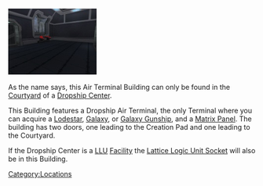 ![](images/DCAirTerminal.jpg "DCAirTerminal.jpg")

As the name says, this Air Terminal Building can only be found in the
[Courtyard](Courtyard.md) of a [Dropship
Center](Dropship_Center.md).

This Building features a Dropship Air Terminal, the only Terminal where
you can acquire a [Lodestar](Lodestar.md),
[Galaxy](vehicles/Galaxy.md), or [Galaxy
Gunship](Galaxy_Gunship.md), and a [Matrix
Panel](Matrix_Panel.md). The building has two doors, one leading
to the Creation Pad and one leading to the Courtyard.

If the Dropship Center is a [LLU](Lattice_Logic_Unit.md)
[Facility](Facilities.md) the [Lattice Logic Unit
Socket](Lattice_Logic_Unit_Socket.md) will also be in this
Building.

[Category:Locations](Category:Locations.md)
